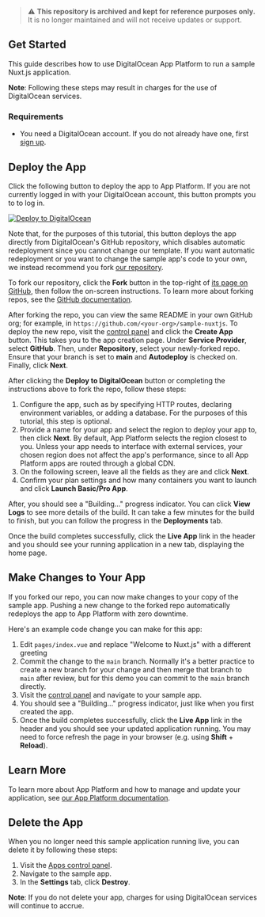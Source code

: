> ⚠️ **This repository is archived and kept for reference purposes only.**  
> It is no longer maintained and will not receive updates or support.

## Get Started

This guide describes how to use DigitalOcean App Platform to run a sample Nuxt.js application.

**Note**: Following these steps may result in charges for the use of DigitalOcean services.

### Requirements

* You need a DigitalOcean account. If you do not already have one, first [sign up](https://cloud.digitalocean.com/registrations/new).

## Deploy the App

Click the following button to deploy the app to App Platform. If you are not currently logged in with your DigitalOcean account, this button prompts you to to log in.

[![Deploy to DigitalOcean](https://www.deploytodo.com/do-btn-blue.svg)](https://cloud.digitalocean.com/apps/new?repo=https://github.com/digitalocean/sample-nuxtjs/tree/main)

Note that, for the purposes of this tutorial, this button deploys the app directly from DigitalOcean's GitHub repository, which disables automatic redeployment since you cannot change our template. If you want automatic redeployment or you want to change the sample app's code to your own, we instead recommend you fork [our repository](https://github.com/digitalocean/sample-nuxtjs/tree/main).

To fork our repository, click the **Fork** button in the top-right of [its page on GitHub](https://github.com/digitalocean/sample-nuxtjs/tree/main), then follow the on-screen instructions. To learn more about forking repos, see the [GitHub documentation](https://docs.github.com/en/github/getting-started-with-github/fork-a-repo).

After forking the repo, you can view the same README in your own GitHub org; for example, in `https://github.com/<your-org>/sample-nuxtjs`. To deploy the new repo, visit the [control panel](https://cloud.digitalocean.com/apps) and click the **Create App** button. This takes you to the app creation page. Under **Service Provider**, select **GitHub**. Then, under **Repository**, select your newly-forked repo. Ensure that your branch is set to **main** and **Autodeploy** is checked on. Finally, click **Next**.

After clicking the **Deploy to DigitalOcean** button or completing the instructions above to fork the repo, follow these steps:

1. Configure the app, such as by specifying HTTP routes, declaring environment variables, or adding a database. For the purposes of this tutorial, this step is optional.
1. Provide a name for your app and select the region to deploy your app to, then click **Next**. By default, App Platform selects the region closest to you. Unless your app needs to interface with external services, your chosen region does not affect the app's performance, since to all App Platform apps are routed through a global CDN.
1. On the following screen, leave all the fields as they are and click **Next**.
1. Confirm your plan settings and how many containers you want to launch and click **Launch Basic/Pro App**.

After, you should see a "Building..." progress indicator. You can click **View Logs** to see more details of the build. It can take a few minutes for the build to finish, but you can follow the progress in the **Deployments** tab.

Once the build completes successfully, click the **Live App** link in the header and you should see your running application in a new tab, displaying the home page.


## Make Changes to Your App

If you forked our repo, you can now make changes to your copy of the sample app. Pushing a new change to the forked repo automatically redeploys the app to App Platform with zero downtime.

Here's an example code change you can make for this app:

1. Edit `pages/index.vue` and replace "Welcome to Nuxt.js" with a different greeting
1. Commit the change to the `main` branch. Normally it's a better practice to create a new branch for your change and then merge that branch to `main` after review, but for this demo you can commit to the `main` branch directly.
1. Visit the [control panel](https://cloud.digitalocean.com/apps) and navigate to your sample app.
1. You should see a "Building..." progress indicator, just like when you first created the app.
1. Once the build completes successfully, click the **Live App** link in the header and you should see your updated application running. You may need to force refresh the page in your browser (e.g. using **Shift** + **Reload**).

## Learn More

To learn more about App Platform and how to manage and update your application, see [our App Platform documentation](https://www.digitalocean.com/docs/app-platform/).

## Delete the App

When you no longer need this sample application running live, you can delete it by following these steps:
1. Visit the [Apps control panel](https://cloud.digitalocean.com/apps).
2. Navigate to the sample app.
3. In the **Settings** tab, click **Destroy**.

**Note**: If you do not delete your app, charges for using DigitalOcean services will continue to accrue.
